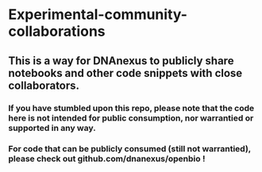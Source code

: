 # Experimental-community-collaborations

## This is a way for DNAnexus to publicly share notebooks and other code snippets with close collaborators.  

### If you have stumbled upon this repo, please note that the code here is not intended for public consumption, nor warrantied or supported in any way.  

### For code that can be publicly consumed (still not warrantied), please check out github.com/dnanexus/openbio !

